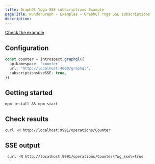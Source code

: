 ```yaml
---
title: GraphQl Yoga SSE subscriptions Example
pageTitle: WunderGraph - Examples - GraphQl Yoga SSE subscriptions
description:
---
```


[Check the example](https://github.com/wundergraph/wundergraph/tree/main/examples/graphql-yoga-sse-subscriptions)

## Configuration

```typescript
const counter = introspect.graphql({
  apiNamespace: 'counter',
  url: 'http://localhost:4000/graphql',
  subscriptionsUseSSE: true,
})
```

## Getting started

```shell
npm install && npm start
```

## Check results

```shell
curl -N http://localhost:9991/operations/Counter
```

## SSE output

```shell
 curl -N http://localhost:9991/operations/Counter\?wg_sse\=true
```
